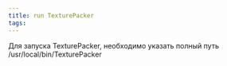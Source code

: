 ```yaml
---
title: run TexturePacker
tags:
---
```



Для запуска TexturePacker, необходимо указать полный путь /usr/local/bin/TexturePacker